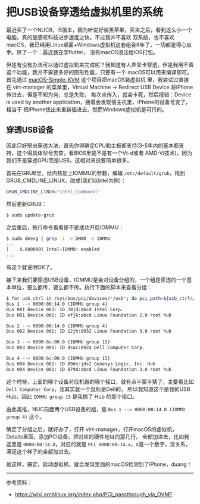 # 把USB设备穿透给虚拟机里的系统

最近买了一个NUC8，i5版本，因为听说好装黑苹果，买来之后，看到这么小一个电脑，真的是感叹科技进步速度之快。不过我并不喜欢
双系统，也不喜欢macOS，我已经用Linux桌面+Windows虚拟机这套组合8年了，一切都是得心应手。除了一个：最近我在学flutter，
没有macOS没法给iOS打包。

但是有没有办法可以通过虚拟机来完成呢？我知道有人弄显卡穿透，但是我用不着这个功能，我并不需要多好的图形性能，只要有一个
macOS可以用来编译即可。首先通过 [macOS-Simple-KVM](https://github.com/foxlet/macOS-Simple-KVM) 这个项目把macOS装虚拟机
里，我尝试过直接在 virt-manager 的菜单里，Virtual Machine -> Redirect USB Device 将iPhone传进去，但是不知为何，总是失败，
每次点传入，就会卡死，然后报错：Device is used by another application，接着会发现宿主机里，iPhone的设备号变了，相当于
把iPhone拔出来重新插进去。然而Windows虚拟机是可行的。

## 穿透USB设备

因此只好祭出穿透大法，首先你得确定CPU和主板都支持(3-5年内的基本都支持，这个得具体型号去查，看BIOS里是不是有一个Vt-d或者
AMD-Vi技术)，因为我们不是穿透GPU而是USB，这相对来说要简单很多。

首先在GRUB里，给内核加上IOMMU的参数，编辑 `/etc/default/grub`，找到 GRUB_CMDLINE_LINUX，改成(我们以Intel为例)：

```bash
GRUB_CMDLINE_LINUX="intel_iommu=on"
```

然后更新GRUB：

```bash
$ sudo update-grub
```

之后重启，执行命令看看是不是成功开启IOMMU：

```bash
$ sudo dmesg | grep -i -e DMAR -e IOMMU
...
[    0.000000] Intel-IOMMU: enabled
...
```

有这个就说明OK了。

接下来我们要穿透USB设备，IOMMU是会对设备分组的，一个组是穿透的一个基本单位，要么都传，要么都不传。执行下面的脚本来查看分组：

```bash
$ for usb_ctrl in /sys/bus/pci/devices/*/usb*; do pci_path=${usb_ctrl%/*}; iommu_group=$(readlink $pci_path/iommu_group); echo "Bus $(cat $usb_ctrl/busnum) --> ${pci_path##*/} (IOMMU group ${iommu_group##*/})"; lsusb -s ${usb_ctrl#*/usb}:; echo; done
Bus 1 --> 0000:00:14.0 (IOMMU group 4)
Bus 001 Device 003: ID 78jd:abcd Intel Corp. 
Bus 001 Device 001: ID efjk:abcd Linux Foundation 2.0 root hub

Bus 2 --> 0000:00:14.0 (IOMMU group 4)
Bus 002 Device 001: ID 12jh:8932 Linux Foundation 3.0 root hub

Bus 3 --> 0000:6c:00.0 (IOMMU group 15)
Bus 003 Device 005: ID dsac:892a Dell Computer Corp. 

Bus 4 --> 0000:6c:00.0 (IOMMU group 15)
Bus 004 Device 002: ID 89ds:jds2 Genesys Logic, Inc. Hub
Bus 004 Device 001: ID 879d:abcd Linux Foundation 3.0 root hub
```

这个时候，上面的哪个设备对应机器的哪个接口，就有点半蒙半猜了，主要看比如 `Dell Computer Corp`，我其实就一个鼠标是Dell的，
所以我知道这个是我的USB Hub，因此 `IOMMU group 15` 是我插了 Hub 的那个接口。

由此类推，NUC前面两个USB设备的组，是 `Bus 1 --> 0000:00:14.0 (IOMMU group 4)` 这个。

确定了分组之后，就好办了，打开 virt-manager，打开macOS的虚拟机，Details里面，添加PCI设备，把对应的硬件地址的那几行，
全部加进去，比如我这里是 `0000:00:14.0`，对应的就是 `PCI 0000:00:14.x`，x是一个数字，没关系，满足这个样子的全部加进去。

就这样，搞定，启动虚拟机，就会发现里面的macOS检测到了iPhone，duang！

---

参考资料：

- https://wiki.archlinux.org/index.php/PCI_passthrough_via_OVMF
